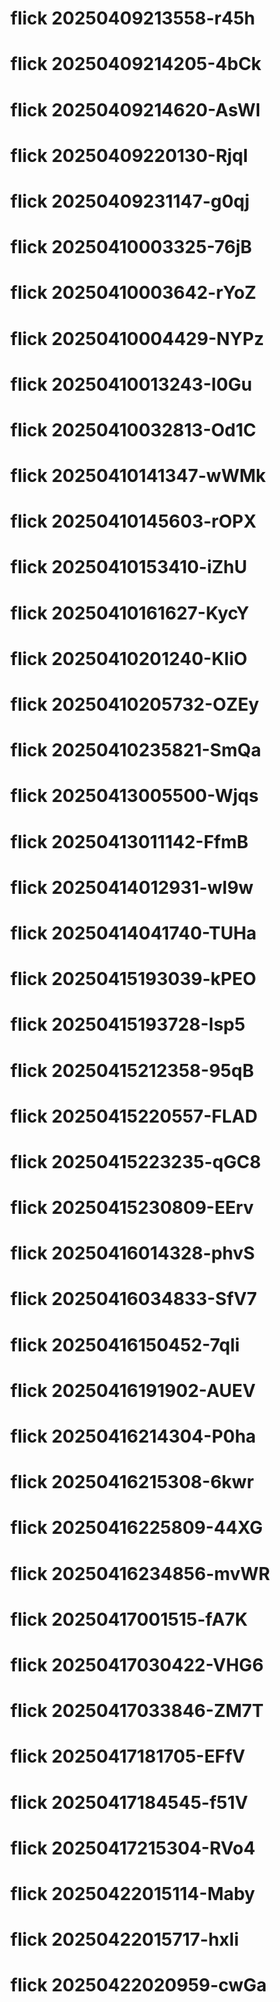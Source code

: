 # flick 20250409213558-r45h
# flick 20250409214205-4bCk
# flick 20250409214620-AsWI
# flick 20250409220130-RjqI
# flick 20250409231147-g0qj
# flick 20250410003325-76jB
# flick 20250410003642-rYoZ
# flick 20250410004429-NYPz
# flick 20250410013243-I0Gu
# flick 20250410032813-Od1C
# flick 20250410141347-wWMk
# flick 20250410145603-rOPX
# flick 20250410153410-iZhU
# flick 20250410161627-KycY
# flick 20250410201240-KIiO
# flick 20250410205732-OZEy
# flick 20250410235821-SmQa
# flick 20250413005500-Wjqs
# flick 20250413011142-FfmB
# flick 20250414012931-wI9w
# flick 20250414041740-TUHa
# flick 20250415193039-kPEO
# flick 20250415193728-Isp5
# flick 20250415212358-95qB
# flick 20250415220557-FLAD
# flick 20250415223235-qGC8
# flick 20250415230809-EErv
# flick 20250416014328-phvS
# flick 20250416034833-SfV7
# flick 20250416150452-7qli
# flick 20250416191902-AUEV
# flick 20250416214304-P0ha
# flick 20250416215308-6kwr
# flick 20250416225809-44XG
# flick 20250416234856-mvWR
# flick 20250417001515-fA7K
# flick 20250417030422-VHG6
# flick 20250417033846-ZM7T
# flick 20250417181705-EFfV
# flick 20250417184545-f51V
# flick 20250417215304-RVo4
# flick 20250422015114-Maby
# flick 20250422015717-hxli
# flick 20250422020959-cwGa
